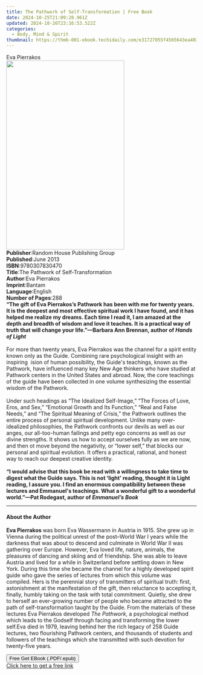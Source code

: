 ```yaml
---
title: The Pathwork of Self-Transformation | Free Book
date: 2024-10-25T21:09:28.961Z
updated: 2024-10-26T23:16:53.522Z
categories:
  - Body, Mind & Spirit
thumbnail: https://thmb-001-ebook.techidaily.com/e31727055f4565643ea403f112acd3b4f9fd49a0d563da23f28cecc0be04e15a.jpg
---
```

<main id="book-container">
  <div class="flex flex-col">
    <div class="book-brief flex-1 py-6 px-4 sm:p-6 md:py-10 md:px-8">
      <!-- brief-->
      <div class="book-brief-main">Eva Pierrakos</div>
    </div>
    <div
      class="book-meta-info flex-1 grid gap-4 col-start-1 col-end-3 row-start-1 sm:mb-6 sm:grid-cols-4 lg:gap-6 lg:col-start-2 lg:row-end-6 lg:row-span-6 lg:mb-0"
    >
      <div
        class="book-meta-info-left place-content-center mt-4 p-4 text-sm leading-6 col-start-2 col-span-2 dark:text-slate-400"
      >
        <img
          class="w-full h-500 object-cover rounded-lg sm:h-255 sm:col-span-2 lg:col-span-full"
          src="https://img-001-ebook.techidaily.com/449b33e3693f49154616ca390661cff7ac50f6c1ac45113c192ee7b312762f2e.jpg"
          alt=""
          width="312"
          height="500"
        />
      </div>
      <div
        class="book-meta-info-right mt-2 col-start-1 row-start-2 col-span-3 self-center"
      >
        <!-- meta data  -->
        <div class="flex flex-col px-4 md:px-8">
          <div class="flex-1">
            <strong>Publisher</strong>:<span class="px-2"
              >Random House Publishing Group</span
            >
          </div>
          <div class="flex-1">
            <strong>Published</strong>:<span class="px-2">June 2013</span>
          </div>
          <div class="flex-1">
            <strong>ISBN</strong>:<span class="px-2">9780307830470</span>
          </div>
          <div class="flex-1">
            <strong>Title</strong>:<span class="px-2"
              >The Pathwork of Self-Transformation</span
            >
          </div>
          <div class="flex-1">
            <strong>Author</strong>:<span class="px-2">Eva Pierrakos</span>
          </div>
          <div class="flex-1">
            <strong>Imprint</strong>:<span class="px-2">Bantam</span>
          </div>
          <div class="flex-1">
            <strong>Language</strong>:<span class="px-2">English</span>
          </div>
          <div class="flex-1">
            <strong>Number of Pages</strong>:<span class="px-2">288</span>
          </div>
        </div>
      </div>
    </div>
    <div class="book-description flex-1 py-6 px-4 sm:p-6 md:py-10 md:px-8">
      <div class="book-description-main">
        <div accordion-content="" id="description">
          <b
            >“The gift of Eva Pierrakos’s Pathwork&nbsp;has been with me for
            twenty years. It is the deepest and most effective spiritual work I
            have found, and it has helped me realize my dreams. Each time I read
            it, I am amazed at the depth and breadth of wisdom and love it
            teaches. It is a practical way of truth that will change your
            life.”—Barbara Ann Brennan, author of
            <i>Hands of Light<br /><br /></i></b
          >For more than twenty years, Eva Pierrakos was the channel for a
          spirit entity known only as the Guide. Combining rare psychological
          insight with an inspiring&nbsp; ision of human possibility, the
          Guide's teachings, known as the Pathwork, have influenced many key New
          Age thinkers who have studied at Pathwork centers in the United States
          and abroad. Now, the core teachings of the guide have been collected
          in one volume synthesizing the essential wisdom of the Pathwork.<br /><br />Under
          such headings as&nbsp;“The Idealized Self-Image,”&nbsp;“The Forces of
          Love, Eros, and Sex,”&nbsp;“Emotional Growth and Its
          Function,”&nbsp;“Real and False Needs,” and “The Spiritual Meaning of
          Crisis,” the Pathwork outlines the entire process of personal
          spiritual development. Unlike many over-idealized philosophies, the
          Pathwork confronts our devils as well as our anges, our all-too-human
          failings and petty ego concerns as well as our divine strengths. It
          shows us how to accept ourselves fully as we are now, and then ot move
          beyond the negativity, or&nbsp;“lower self,” that blocks our personal
          and spiritual evolution. It offers a practical, rational, and honest
          way to reach our deepest creative identity.<br /><br /><b
            >“I would advise that this book be read with a willingness to take
            time to digest what the Guide says. This is not ‘light’ reading,
            thought it is Light reading, I assure you. I find an enormous
            compatibility between these lectures and Emmanuel's teachings. What
            a wonderful gift to a wonderful world.”—Pat Rodegast, author of
            <i>Emmanuel’s Book</i></b
          >
        </div>
        <div class="accordion-fader"></div>
      </div>
    </div>
    <div class="book-excerpts flex-1 py-6 px-4 sm:p-6 md:py-10 md:px-8">
      <!-- excerpts-->
      <div class="book-excerpts-main">
        <hr />
        <h4 class="placeholder placeholder-heading">
          <span>About the Author</span>
        </h4>
        <p>
          <b>Eva Pierrakos&nbsp;</b>was born Eva Wassermann in Austria in 1915.
          She grew up in Vienna during the political unrest of the post–World
          War I years while the darkness that was about to descend and culminate
          in World War II was gathering over Europe. However, Eva loved life,
          nature, animals, the pleasures of dancing and skiing and of
          friendship. She was able to leave Austria and lived for a while in
          Switzerland before settling down in New York. During this time she
          became the channel for a highly developed spirit guide who gave the
          series of lectures from which this volume was compiled. Hers is the
          perennial story of transmitters of spiritual truth: first,
          astonishment at the manifestation of the gift, then reluctance to
          accepting it, finally, humbly taking on the task with total
          commitment. Quietly, she drew to herself an ever-growing number of
          people who became attracted to the path of self-transformation taught
          by the Guide. From the materials of these lectures Eva Pierrakos
          developed&nbsp;<i>The Pathwork</i>, a psychological method which leads
          to the Godself through facing and transforming the lower self.Eva died
          in 1979, leaving behind her the rich legacy of 258 Guide lectures, two
          flourishing Pathwork centers, and thousands of students and followers
          of the teachings which she transmitted with such devotion for
          twenty-five years.
        </p>
      </div>
    </div>
    <div
      class="book-about-author flex-1 py-6 px-4 sm:p-6 md:py-10 md:px-8"
    ></div>
    <div class="book-free-get flex-1 py-6 px-4 sm:p-6 md:py-10 md:px-8">
      <button
        id="btn-free-get"
        class="bg-blue-500 hover:bg-blue-700 text-white font-bold py-2 px-4 rounded"
      >
        Free Get EBook (.PDF/.epub)
      </button>
      <div id="countdown-display" class="px-2 text-lg mt-2"></div>
      <a
        id="free-link"
        class="hidden bg-blue-500 hover:bg-blue-700 text-white font-bold py-2 px-4 rounded"
        href="https://www.ebooks.com/en-us/book/1204923/the-pathwork-of-self-transformation/eva-pierrakos/"
        target="_blank"
        >Click here to get a free link</a
      >
    </div>
    <script>
      let countdownTime = 0;
      let countdownInterval = null;
      document
        .getElementById('btn-free-get')
        .addEventListener('click', startCountdown);
      function startCountdown() {
        countdownTime = new Date().getTime() + 60000 * 3;
        countdownInterval = setInterval(updateCountdown, 1000);
        document.getElementById('btn-free-get').disabled = true;
        document
          .getElementById('btn-free-get')
          .classList.add('bg-gray-500', 'cursor-not-allowed');
      }
      function updateCountdown() {
        let currentTime = new Date().getTime();
        let timeLeft = countdownTime - currentTime;
        let secondsLeft = Math.floor(timeLeft / 1000);
        document.getElementById('countdown-display').innerHTML =
          `Remaining time: ${secondsLeft} seconds.`;
        if (secondsLeft <= 0) {
          clearInterval(countdownInterval);
          document.getElementById('btn-free-get').classList.add('hidden');
          document.getElementById('free-link').classList.remove('hidden');
          document.getElementById('countdown-display').innerHTML = '';
        }
      }
    </script>
  </div>
</main>

<ins class="adsbygoogle"
      style="display:block"
      data-ad-client="ca-pub-7571918770474297"
      data-ad-slot="8358498916"
      data-ad-format="auto"
      data-full-width-responsive="true"></ins>
    